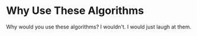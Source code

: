 # Why Use These Algorithms
Why would you use these algorithms? I wouldn't. I would just laugh at them.
